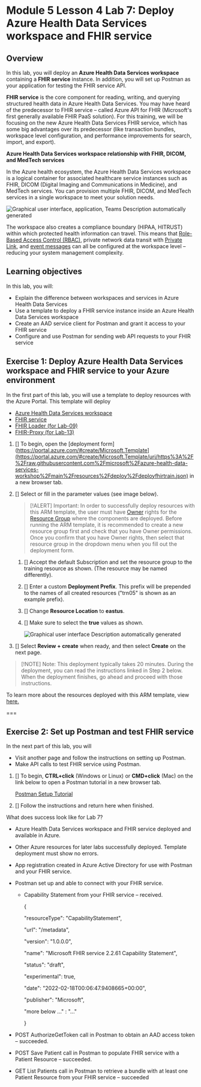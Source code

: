 # Module 5 Lesson 4 Lab 7: Deploy Azure Health Data Services workspace and FHIR service

## Overview

In this lab, you will deploy an **Azure Health Data Services workspace** containing a **FHIR service** instance. In addition, you will set up Postman as your application for testing the FHIR service API.

**FHIR service** is the core component for reading, writing, and querying structured health data in Azure Health Data Services. You may have heard of the predecessor to FHIR service – called Azure API for FHIR (Microsoft's first generally available FHIR PaaS solution). For this training, we will be focusing on the new Azure Health Data Services FHIR service, which has some big advantages over its predecessor (like transaction bundles, workspace level configuration, and performance improvements for search, import, and export).

**Azure Health Data Services workspace relationship with FHIR, DICOM, and MedTech services**

In the Azure health ecosystem, the Azure Health Data Services workspace is a logical container for associated healthcare service instances such as FHIR, DICOM (Digital Imaging and Communications in Medicine), and MedTech services. You can provision multiple FHIR, DICOM, and MedTech services in a single workspace to meet your solution needs.

![Graphical user interface, application, Teams Description automatically generated](./IMAGES/Lab07/L7P1.png)

The workspace also creates a compliance boundary (HIPAA, HITRUST) within which protected health information can travel. This means that [Role-Based Access Control (RBAC)](https://docs.microsoft.com/azure/healthcare-apis/configure-azure-rbac), private network data transit with [Private Link](https://docs.microsoft.com/azure/healthcare-apis/healthcare-apis-configure-private-link), and [event messages](https://docs.microsoft.com/azure/healthcare-apis/events/events-deploy-portal) can all be configured at the workspace level – reducing your system management complexity.

## Learning objectives

In this lab, you will:

-   Explain the difference between workspaces and services in Azure Health Data Services
-   Use a template to deploy a FHIR service instance inside an Azure Health Data Services workspace
-   Create an AAD service client for Postman and grant it access to your FHIR service
-   Configure and use Postman for sending web API requests to your FHIR service

## Exercise 1: Deploy Azure Health Data Services workspace and FHIR service to your Azure environment

In the first part of this lab, you will use a template to deploy resources with the Azure Portal. This template will deploy
-   [Azure Health Data Services workspace](https://docs.microsoft.com/en-us/azure/healthcare-apis/workspace-overview)
-   [FHIR service](https://docs.microsoft.com/en-us/azure/healthcare-apis/fhir/overview)
-   [FHIR Loader (for Lab-09)](https://docs.microsoft.com/en-us/azure/healthcare-apis/fhir/overview)
-   [FHIR-Proxy (for Lab-13)](https://github.com/microsoft/fhir-proxy)

1. [] To begin, open the [deployment form](https://portal.azure.com/#create/Microsoft.Template](https://portal.azure.com/#create/Microsoft.Template/uri/https%3A%2F%2Fraw.githubusercontent.com%2Fmicrosoft%2Fazure-health-data-services-workshop%2Fmain%2Fresources%2Fdeploy%2Fdeployfhirtrain.json) in a new browser tab.

1. [] Select or fill in the parameter values (see image below).

    > [!ALERT] Important: In order to successfully deploy resources with this ARM template, the user must have [Owner](https://docs.microsoft.com/en-us/azure/role-based-access-control/built-in-roles#owner) rights for the [Resource Group](https://docs.microsoft.com/en-us/azure/azure-resource-manager/management/manage-resource-groups-portal) where the components are deployed. Before running the ARM template, it is recommended to create a new resource group first and check that you have Owner permissions. Once you confirm that you have Owner rights, then select that resource group in the dropdown menu when you fill out the deployment form.

    1. [] Accept the default Subscription and set the resource group to the training resource as shown. (The resource may be named differently).

    1. [] Enter a custom **Deployment Prefix**. This prefix will be prepended to the names of all created resources ("trn05" is shown as an example prefix).

    1. [] Change **Resource Location** to **eastus**.

    1. [] Make sure to select the **true** values as shown.

        ![Graphical user interface Description automatically generated](./IMAGES/Lab07/L7P3.png)

1. [] Select **Review + create** when ready, and then select **Create** on the next page.

> [!NOTE] Note: This deployment typically takes 20 minutes. During the deployment, you can read the instructions linked in Step 2 below. When the deployment finishes, go ahead and proceed with those instructions.

To learn more about the resources deployed with this ARM template, view [here.](https://github.com/microsoft/azure-health-data-services-workshop/blob/main/resources/docs/FHIR-Starter_ARM_template_README.md#deployed-components)

===

## Exercise 2: Set up Postman and test FHIR service

In the next part of this lab, you will

-   Visit another page and follow the instructions on setting up Postman.
-   Make API calls to test FHIR service using Postman.

1. [] To begin, **CTRL+click** (Windows or Linux) or **CMD+click** (Mac) on the link below to open a Postman tutorial in a new browser tab.

    [Postman Setup Tutorial](https://github.com/microsoft/azure-health-data-services-workshop/blob/main/resources/docs/Postman_FHIR_service_README.md)

1. [] Follow the instructions and return here when finished.

What does success look like for Lab 7?

-   Azure Health Data Services workspace and FHIR service deployed and available in Azure.
-   Other Azure resources for later labs successfully deployed. Template deployment must show no errors.
-   App registration created in Azure Active Directory for use with Postman and your FHIR service.
-   Postman set up and able to connect with your FHIR service.
    -   Capability Statement from your FHIR service – received.

        {

        "resourceType": "CapabilityStatement",

        "url": "/metadata",

        "version": "1.0.0.0",

        "name": "Microsoft FHIR service 2.2.61 Capability Statement",

        "status": "draft",

        "experimental": true,

        "date": "2022-02-18T00:06:47.9408665+00:00",

        "publisher": "Microsoft",

        "more below ..." : "..."

        }

-   POST AuthorizeGetToken call in Postman to obtain an AAD access token – succeeded.
-   POST Save Patient call in Postman to populate FHIR service with a Patient Resource – succeeded.
-   GET List Patients call in Postman to retrieve a bundle with at least one Patient Resource from your FHIR service – succeeded

